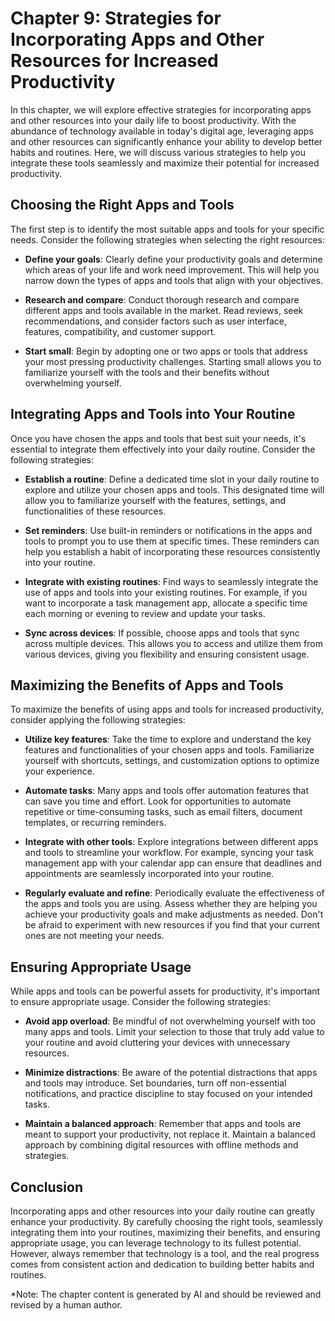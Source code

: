 Chapter 9: Strategies for Incorporating Apps and Other Resources for Increased Productivity
===========================================================================================

In this chapter, we will explore effective strategies for incorporating apps and other resources into your daily life to boost productivity. With the abundance of technology available in today's digital age, leveraging apps and other resources can significantly enhance your ability to develop better habits and routines. Here, we will discuss various strategies to help you integrate these tools seamlessly and maximize their potential for increased productivity.

Choosing the Right Apps and Tools
---------------------------------

The first step is to identify the most suitable apps and tools for your specific needs. Consider the following strategies when selecting the right resources:

* **Define your goals**: Clearly define your productivity goals and determine which areas of your life and work need improvement. This will help you narrow down the types of apps and tools that align with your objectives.

* **Research and compare**: Conduct thorough research and compare different apps and tools available in the market. Read reviews, seek recommendations, and consider factors such as user interface, features, compatibility, and customer support.

* **Start small**: Begin by adopting one or two apps or tools that address your most pressing productivity challenges. Starting small allows you to familiarize yourself with the tools and their benefits without overwhelming yourself.

Integrating Apps and Tools into Your Routine
--------------------------------------------

Once you have chosen the apps and tools that best suit your needs, it's essential to integrate them effectively into your daily routine. Consider the following strategies:

* **Establish a routine**: Define a dedicated time slot in your daily routine to explore and utilize your chosen apps and tools. This designated time will allow you to familiarize yourself with the features, settings, and functionalities of these resources.

* **Set reminders**: Use built-in reminders or notifications in the apps and tools to prompt you to use them at specific times. These reminders can help you establish a habit of incorporating these resources consistently into your routine.

* **Integrate with existing routines**: Find ways to seamlessly integrate the use of apps and tools into your existing routines. For example, if you want to incorporate a task management app, allocate a specific time each morning or evening to review and update your tasks.

* **Sync across devices**: If possible, choose apps and tools that sync across multiple devices. This allows you to access and utilize them from various devices, giving you flexibility and ensuring consistent usage.

Maximizing the Benefits of Apps and Tools
-----------------------------------------

To maximize the benefits of using apps and tools for increased productivity, consider applying the following strategies:

* **Utilize key features**: Take the time to explore and understand the key features and functionalities of your chosen apps and tools. Familiarize yourself with shortcuts, settings, and customization options to optimize your experience.

* **Automate tasks**: Many apps and tools offer automation features that can save you time and effort. Look for opportunities to automate repetitive or time-consuming tasks, such as email filters, document templates, or recurring reminders.

* **Integrate with other tools**: Explore integrations between different apps and tools to streamline your workflow. For example, syncing your task management app with your calendar app can ensure that deadlines and appointments are seamlessly incorporated into your routine.

* **Regularly evaluate and refine**: Periodically evaluate the effectiveness of the apps and tools you are using. Assess whether they are helping you achieve your productivity goals and make adjustments as needed. Don't be afraid to experiment with new resources if you find that your current ones are not meeting your needs.

Ensuring Appropriate Usage
--------------------------

While apps and tools can be powerful assets for productivity, it's important to ensure appropriate usage. Consider the following strategies:

* **Avoid app overload**: Be mindful of not overwhelming yourself with too many apps and tools. Limit your selection to those that truly add value to your routine and avoid cluttering your devices with unnecessary resources.

* **Minimize distractions**: Be aware of the potential distractions that apps and tools may introduce. Set boundaries, turn off non-essential notifications, and practice discipline to stay focused on your intended tasks.

* **Maintain a balanced approach**: Remember that apps and tools are meant to support your productivity, not replace it. Maintain a balanced approach by combining digital resources with offline methods and strategies.

Conclusion
----------

Incorporating apps and other resources into your daily routine can greatly enhance your productivity. By carefully choosing the right tools, seamlessly integrating them into your routines, maximizing their benefits, and ensuring appropriate usage, you can leverage technology to its fullest potential. However, always remember that technology is a tool, and the real progress comes from consistent action and dedication to building better habits and routines.

\*Note: The chapter content is generated by AI and should be reviewed and revised by a human author.
